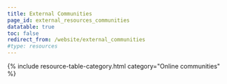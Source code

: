 ```yaml
---
title: External Communities
page_id: external_resources_communities
datatable: true
toc: false
redirect_from: /website/external_communities
#type: resources
---
```


{% include resource-table-category.html category="Online communities" %}
